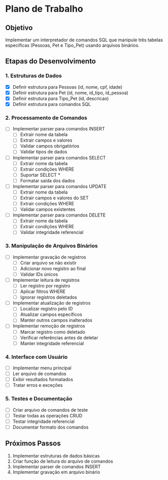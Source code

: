 # Plano de Trabalho

## Objetivo
Implementar um interpretador de comandos SQL que manipule três tabelas específicas (Pessoas, Pet e Tipo_Pet) usando arquivos binários.

## Etapas do Desenvolvimento

### 1. Estruturas de Dados
- [x] Definir estrutura para Pessoas (id, nome, cpf, idade)
- [x] Definir estrutura para Pet (id, nome, id_tipo, id_pessoa)
- [x] Definir estrutura para Tipo_Pet (id, descricao)
- [x] Definir estrutura para comandos SQL

### 2. Processamento de Comandos
- [ ] Implementar parser para comandos INSERT
  - [ ] Extrair nome da tabela
  - [ ] Extrair campos e valores
  - [ ] Validar campos obrigatórios
  - [ ] Validar tipos de dados

- [ ] Implementar parser para comandos SELECT
  - [ ] Extrair nome da tabela
  - [ ] Extrair condições WHERE
  - [ ] Suportar SELECT *
  - [ ] Formatar saída dos dados

- [ ] Implementar parser para comandos UPDATE
  - [ ] Extrair nome da tabela
  - [ ] Extrair campos e valores do SET
  - [ ] Extrair condições WHERE
  - [ ] Validar campos existentes

- [ ] Implementar parser para comandos DELETE
  - [ ] Extrair nome da tabela
  - [ ] Extrair condições WHERE
  - [ ] Validar integridade referencial

### 3. Manipulação de Arquivos Binários
- [ ] Implementar gravação de registros
  - [ ] Criar arquivo se não existir
  - [ ] Adicionar novo registro ao final
  - [ ] Validar IDs únicos

- [ ] Implementar leitura de registros
  - [ ] Ler registro por registro
  - [ ] Aplicar filtros WHERE
  - [ ] Ignorar registros deletados

- [ ] Implementar atualização de registros
  - [ ] Localizar registro pelo ID
  - [ ] Atualizar campos específicos
  - [ ] Manter outros campos inalterados

- [ ] Implementar remoção de registros
  - [ ] Marcar registro como deletado
  - [ ] Verificar referências antes de deletar
  - [ ] Manter integridade referencial

### 4. Interface com Usuário
- [ ] Implementar menu principal
- [ ] Ler arquivo de comandos
- [ ] Exibir resultados formatados
- [ ] Tratar erros e exceções

### 5. Testes e Documentação
- [ ] Criar arquivo de comandos de teste
- [ ] Testar todas as operações CRUD
- [ ] Testar integridade referencial
- [ ] Documentar formato dos comandos

## Próximos Passos
1. Implementar estruturas de dados básicas
2. Criar função de leitura do arquivo de comandos
3. Implementar parser de comandos INSERT
4. Implementar gravação em arquivo binário
